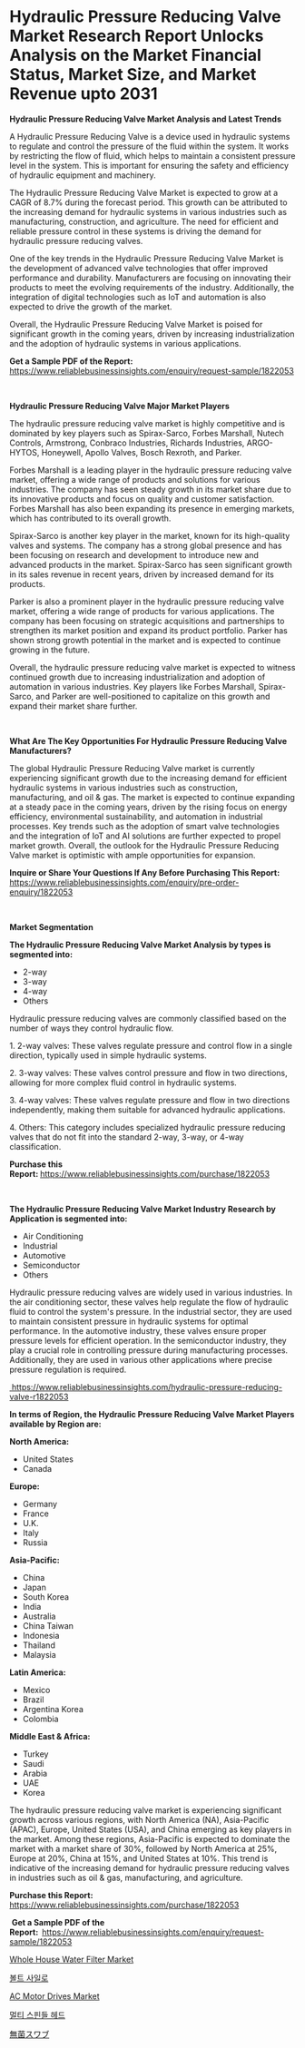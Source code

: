 <p><h1>Hydraulic Pressure Reducing Valve Market Research Report Unlocks Analysis on the Market Financial Status, Market Size, and Market Revenue upto 2031</h1></p><p><strong>Hydraulic Pressure Reducing Valve Market Analysis and Latest Trends</strong></p>
<p><p>A Hydraulic Pressure Reducing Valve is a device used in hydraulic systems to regulate and control the pressure of the fluid within the system. It works by restricting the flow of fluid, which helps to maintain a consistent pressure level in the system. This is important for ensuring the safety and efficiency of hydraulic equipment and machinery.</p><p>The Hydraulic Pressure Reducing Valve Market is expected to grow at a CAGR of 8.7% during the forecast period. This growth can be attributed to the increasing demand for hydraulic systems in various industries such as manufacturing, construction, and agriculture. The need for efficient and reliable pressure control in these systems is driving the demand for hydraulic pressure reducing valves.</p><p>One of the key trends in the Hydraulic Pressure Reducing Valve Market is the development of advanced valve technologies that offer improved performance and durability. Manufacturers are focusing on innovating their products to meet the evolving requirements of the industry. Additionally, the integration of digital technologies such as IoT and automation is also expected to drive the growth of the market.</p><p>Overall, the Hydraulic Pressure Reducing Valve Market is poised for significant growth in the coming years, driven by increasing industrialization and the adoption of hydraulic systems in various applications.</p></p>
<p><strong>Get a Sample PDF of the Report:&nbsp;</strong> <a href="https://www.reliablebusinessinsights.com/enquiry/request-sample/1822053">https://www.reliablebusinessinsights.com/enquiry/request-sample/1822053</a></p>
<p>&nbsp;</p>
<p><strong>Hydraulic Pressure Reducing Valve Major Market Players</strong></p>
<p><p>The hydraulic pressure reducing valve market is highly competitive and is dominated by key players such as Spirax-Sarco, Forbes Marshall, Nutech Controls, Armstrong, Conbraco Industries, Richards Industries, ARGO-HYTOS, Honeywell, Apollo Valves, Bosch Rexroth, and Parker. </p><p>Forbes Marshall is a leading player in the hydraulic pressure reducing valve market, offering a wide range of products and solutions for various industries. The company has seen steady growth in its market share due to its innovative products and focus on quality and customer satisfaction. Forbes Marshall has also been expanding its presence in emerging markets, which has contributed to its overall growth.</p><p>Spirax-Sarco is another key player in the market, known for its high-quality valves and systems. The company has a strong global presence and has been focusing on research and development to introduce new and advanced products in the market. Spirax-Sarco has seen significant growth in its sales revenue in recent years, driven by increased demand for its products.</p><p>Parker is also a prominent player in the hydraulic pressure reducing valve market, offering a wide range of products for various applications. The company has been focusing on strategic acquisitions and partnerships to strengthen its market position and expand its product portfolio. Parker has shown strong growth potential in the market and is expected to continue growing in the future.</p><p>Overall, the hydraulic pressure reducing valve market is expected to witness continued growth due to increasing industrialization and adoption of automation in various industries. Key players like Forbes Marshall, Spirax-Sarco, and Parker are well-positioned to capitalize on this growth and expand their market share further.</p></p>
<p>&nbsp;</p>
<p><strong>What Are The Key Opportunities For Hydraulic Pressure Reducing Valve Manufacturers?</strong></p>
<p><p>The global Hydraulic Pressure Reducing Valve market is currently experiencing significant growth due to the increasing demand for efficient hydraulic systems in various industries such as construction, manufacturing, and oil & gas. The market is expected to continue expanding at a steady pace in the coming years, driven by the rising focus on energy efficiency, environmental sustainability, and automation in industrial processes. Key trends such as the adoption of smart valve technologies and the integration of IoT and AI solutions are further expected to propel market growth. Overall, the outlook for the Hydraulic Pressure Reducing Valve market is optimistic with ample opportunities for expansion.</p></p>
<p><strong>Inquire or Share Your Questions If Any Before Purchasing This Report:</strong> <a href="https://www.reliablebusinessinsights.com/enquiry/pre-order-enquiry/1822053">https://www.reliablebusinessinsights.com/enquiry/pre-order-enquiry/1822053</a></p>
<p>&nbsp;</p>
<p><strong>Market Segmentation</strong></p>
<p><strong>The Hydraulic Pressure Reducing Valve Market Analysis by types is segmented into:</strong></p>
<p><ul><li>2-way</li><li>3-way</li><li>4-way</li><li>Others</li></ul></p>
<p><p>Hydraulic pressure reducing valves are commonly classified based on the number of ways they control hydraulic flow. </p><p>1. 2-way valves: These valves regulate pressure and control flow in a single direction, typically used in simple hydraulic systems.</p><p>2. 3-way valves: These valves control pressure and flow in two directions, allowing for more complex fluid control in hydraulic systems.</p><p>3. 4-way valves: These valves regulate pressure and flow in two directions independently, making them suitable for advanced hydraulic applications.</p><p>4. Others: This category includes specialized hydraulic pressure reducing valves that do not fit into the standard 2-way, 3-way, or 4-way classification.</p></p>
<p><strong>Purchase this Report:&nbsp;</strong><a href="https://www.reliablebusinessinsights.com/purchase/1822053">https://www.reliablebusinessinsights.com/purchase/1822053</a></p>
<p>&nbsp;</p>
<p><strong>The Hydraulic Pressure Reducing Valve Market Industry Research by Application is segmented into:</strong></p>
<p><ul><li>Air Conditioning</li><li>Industrial</li><li>Automotive</li><li>Semiconductor</li><li>Others</li></ul></p>
<p><p>Hydraulic pressure reducing valves are widely used in various industries. In the air conditioning sector, these valves help regulate the flow of hydraulic fluid to control the system's pressure. In the industrial sector, they are used to maintain consistent pressure in hydraulic systems for optimal performance. In the automotive industry, these valves ensure proper pressure levels for efficient operation. In the semiconductor industry, they play a crucial role in controlling pressure during manufacturing processes. Additionally, they are used in various other applications where precise pressure regulation is required.</p></p>
<p><a href="https://www.reliablebusinessinsights.com/hydraulic-pressure-reducing-valve-r1822053">&nbsp;https://www.reliablebusinessinsights.com/hydraulic-pressure-reducing-valve-r1822053</a></p>
<p><strong>In terms of Region, the Hydraulic Pressure Reducing Valve Market Players available by Region are:</strong></p>
<p>
    <p> <strong> North America: </strong>
        <ul>
            <li>United States</li>
            <li>Canada</li>
        </ul>
        </p> 
    <p> <strong> Europe: </strong>
        <ul>
            <li>Germany</li>
            <li>France</li>
            <li>U.K.</li>
            <li>Italy</li>
            <li>Russia</li>
        </ul>
        </p> 
    <p> <strong> Asia-Pacific: </strong>
        <ul>
            <li>China</li>
            <li>Japan</li>
            <li>South Korea</li>
            <li>India</li>
            <li>Australia</li>
            <li>China Taiwan</li>
            <li>Indonesia</li>
            <li>Thailand</li>
            <li>Malaysia</li>
        </ul>
        </p> 
    <p> <strong> Latin America: </strong>
        <ul>
            <li>Mexico</li>
            <li>Brazil</li>
            <li>Argentina Korea</li>
            <li>Colombia</li>
        </ul>
        </p> 
    <p> <strong> Middle East & Africa: </strong>
        <ul>
            <li>Turkey</li>
            <li>Saudi</li>
            <li>Arabia</li>
            <li>UAE</li>
            <li>Korea</li>
        </ul>
    </p>
    </p>
<p><p>The hydraulic pressure reducing valve market is experiencing significant growth across various regions, with North America (NA), Asia-Pacific (APAC), Europe, United States (USA), and China emerging as key players in the market. Among these regions, Asia-Pacific is expected to dominate the market with a market share of 30%, followed by North America at 25%, Europe at 20%, China at 15%, and United States at 10%. This trend is indicative of the increasing demand for hydraulic pressure reducing valves in industries such as oil & gas, manufacturing, and agriculture.</p></p>
<p><strong>Purchase this Report: </strong><a href="https://www.reliablebusinessinsights.com/purchase/1822053">https://www.reliablebusinessinsights.com/purchase/1822053</a></p>
<p>&nbsp;<strong>Get a Sample PDF of the Report:&nbsp;&nbsp;</strong><a href="https://www.reliablebusinessinsights.com/enquiry/request-sample/1822053">https://www.reliablebusinessinsights.com/enquiry/request-sample/1822053</a></p>
<p><strong></strong></p>
<p><p><a href="https://github.com/moyahfrancoestellec51j635wcx/Market-Research-Report-List-3/blob/main/whole-house-water-filter-market.md">Whole House Water Filter Market</a></p><p><a href="https://github.com/bunxhcci35271755/Market-Research-Report-List-2/blob/main/6128669166808.md">볼트 사일로</a></p><p><a href="https://github.com/JuliaFadel1922/Market-Research-Report-List-1/blob/main/ac-motor-drives-market.md">AC Motor Drives Market</a></p><p><a href="https://github.com/mofijurk071/Market-Research-Report-List-1/blob/main/6215658166807.md">멀티 스핀들 헤드</a></p><p><a href="https://github.com/LizaHeller2023/Market-Research-Report-List-1/blob/main/7973192156089.md">無菌スワブ</a></p></p>